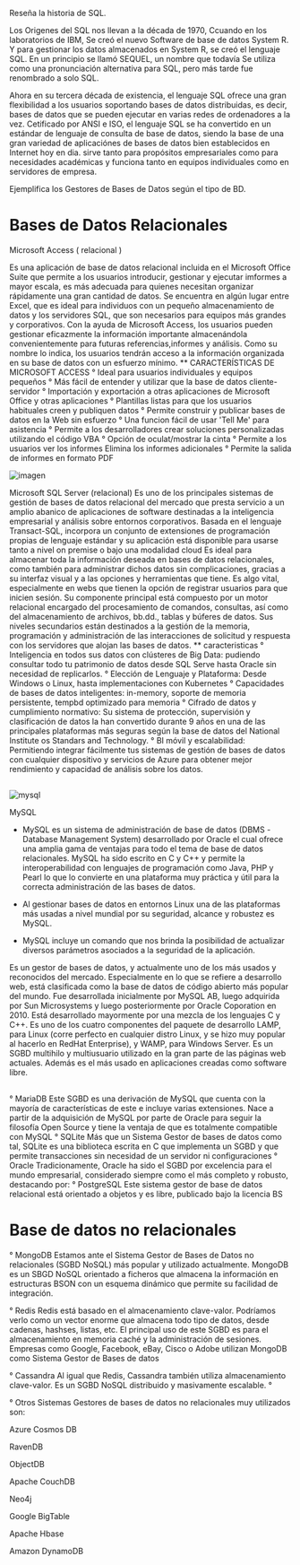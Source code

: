 Reseña la historia de SQL.
   
   Los Origenes del SQL nos llevan a la década de 1970, Ccuando en los laboratorios de IBM, Se creó el nuevo Software de base de datos System R. Y para gestionar los     datos almacenados en System R, se creó el lenguaje SQL. En un principio se llamó SEQUEL, un nombre que todavía Se utiliza como una pronunciación alternativa para      SQL, pero más tarde fue renombrado  a solo SQL.
   
Ahora en su tercera década de existencia, el lenguaje SQL ofrece una gran flexibilidad a los  usuarios soportando bases de datos distribuidas, es decir, bases de datos que se pueden ejecutar en varias redes de ordenadores a la vez.
Cetificado por ANSI e ISO, el lenguaje SQL se ha convertido en un estándar de lenguaje de consulta de base de datos, siendo la base de una gran variedad de aplicaciónes de bases de datos bien establecidos en Internet hoy en dia.
sirve tanto para propósitos empresariales como para necesidades académicas y funciona tanto en equipos individuales como en servidores de empresa.

Ejemplifica los Gestores de Bases de Datos según el tipo de BD.


 # Bases de Datos Relacionales



Microsoft Access ( relacional )

Es una aplicación de base de datos relacional  incluida en el Microsoft Office Suite que permite a los usuarios introducir, gestionar y ejecutar imformes a mayor escala, es más adecuada para quienes necesitan organizar rápidamente una gran cantidad de datos. Se encuentra en algún lugar entre Excel, que es ideal para individuos con un pequeño almacenamiento de datos y los servidores SQL, que son necesarios para equipos más grandes y corporativos.
Con la ayuda de Microsoft Access, los usuarios pueden gestionar eficazmente la información importante almacenándola convenientemente para futuras referencias,informes y análisis. Como su nombre lo indica, los usuarios tendrán acceso a la información organizada en su base de datos con un esfuerzo mínimo.
  ** CARACTERÍSTICAS DE MICROSOFT ACCESS
  ° Ideal para usuarios individuales y equipos pequeños
  ° Más fácil de entender y utilizar que la base de datos cliente-servidor
  ° Importación y exportación a otras aplicaciones de Microsoft Office y otras aplicaciones
  ° Plantillas listas para que los usuarios habituales creen y publiquen datos 
  ° Permite construir y publicar bases de datos en la Web sin esfuerzo 
  ° Una funcion fácil de usar 'Tell Me' para asistencia
  ° Permite a los desarrolladores crear soluciones personalizadas utilizando el código VBA
  ° Opción de oculat/mostrar la cinta
  ° Permite a los usuarios ver los informes Elimina los informes adicionales
  ° Permite la salida de informes en formato PDF
  
  ![imagen](https://user-images.githubusercontent.com/101213081/176790524-11d47d90-ab96-427c-b59e-22863960f285.png)
  
 Microsoft SQL Server (relacional)
Es uno de los principales sistemas de gestión de bases de datos relacional del mercado que
presta servicio a un amplio abanico de aplicaciones de software destinadas a la inteligencia
empresarial y análisis sobre entornos corporativos. Basada en el lenguaje Transact-SQL,
incorpora un conjunto de extensiones de programación propias de lenguaje estándar y su
aplicación está disponible para usarse tanto a nivel on premise o bajo una modalidad cloud
Es ideal para almacenar toda la información deseada en bases de datos relacionales, como
también para administrar dichos datos sin complicaciones, gracias a su interfaz visual y a las
opciones y herramientas que tiene. Es algo vital, especialmente en webs que tienen la opción
de registrar usuarios para que inicien sesión.
Su componente principal está compuesto por un motor relacional encargado del
procesamiento de comandos, consultas, así como del almacenamiento de archivos, bb.dd.,
tablas y búferes de datos. Sus niveles secundarios están destinados a la gestión de la
memoria, programación y administración de las interacciones de solicitud y respuesta con los
servidores que alojan las bases de datos.
** caracteristicas
° Inteligencia en todos sus datos con clústeres de Big Data: pudiendo consultar todo tu patrimonio
de datos desde SQL Serve hasta Oracle sin necesidad de replicarlos.
°  Elección de Lenguaje y Plataforma: Desde Windows o Linux, hasta implementaciones con
Kubernetes
° Capacidades de bases de datos inteligentes: in-memory, soporte de memoria persistente, tempbd
optimizado para memoria
° Cifrado de datos y cumplimiento normativo: Su sistema de protección, supervisión y clasificación
de datos la han convertido durante 9 años en una de las principales plataformas más seguras según
la base de datos del National Institute os Standars and Technology.
° BI móvil y escalabilidad: Permitiendo integrar fácilmente tus sistemas de gestión de bases de
datos con cualquier dispositivo y servicios de Azure para obtener mejor rendimiento y capacidad
de análisis sobre los datos.
##

![mysql](https://user-images.githubusercontent.com/101213081/176966009-d6557fd9-00f8-452c-a2f5-316e235c5307.png)

  MySQL
 * MySQL es un sistema de administración de base de datos (DBMS -Database Management System) desarrollado por Oracle el cual ofrece una amplia gama de ventajas para todo el tema de base de datos relacionales. MySQL ha sido escrito en C y C++ y permite la interoperabilidad con lenguajes de programación como Java, PHP y Pearl lo que lo convierte en una plataforma muy práctica y útil para la correcta administración de las bases de datos. 

 * Al gestionar bases de datos en entornos Linux una de las plataformas más usadas a nivel mundial por su seguridad, alcance y robustez es    MySQL.
 * MySQL incluye un comando que nos brinda la posibilidad de actualizar diversos parámetros asociados a la seguridad de la aplicación.

Es un gestor de bases de datos, y actualmente uno de los más usados y reconocidos del mercado.
Especialmente en lo que se refiere a desarrollo web, está clasificada como la base de datos de código
abierto más popular del mundo.
Fue desarrollada inicialmente por MySQL AB, luego adquirida por Sun Microsystems y luego
posteriormente por Oracle Coporation en 2010.
Está desarrollado mayormente por una mezcla de los lenguajes C y C++. Es uno de los cuatro
componentes del paquete de desarrollo LAMP, para Linux (corre perfecto en cualquier distro Linux, y se
hizo muy popular al hacerlo en RedHat Enterprise), y WAMP, para Windows Server.
Es un SGBD multihilo y multiusuario utilizado en la gran parte de las páginas web actuales. Además es el más usado en aplicaciones creadas como software libre.
 ##





 ° MariaDB Este SGBD es una derivación de MySQL que cuenta con la mayoría de características de este e incluye varias extensiones.
Nace a partir de la adquisición de MySQL por parte de Oracle para seguir la filosofía Open Source y tiene la ventaja de que es totalmente compatible con MySQL
 ° SQLite Más que un Sistema Gestor de bases de datos como tal, SQLite es una biblioteca escrita en C que implementa un SGBD y que permite transacciones sin necesidad de un servidor ni configuraciones
 ° Oracle Tradicionamente, Oracle ha sido el SGBD por excelencia para el mundo empresarial, considerado siempre como el más completo y robusto, destacando por:
 ° PostgreSQL Este sistema gestor de base de datos relacional está orientado a objetos y es libre, publicado bajo la licencia BS
 
 
 
 # Base de datos no relacionales
 
 ° MongoDB Estamos ante el Sistema Gestor de Bases de Datos no relacionales (SGBD NoSQL) más popular y utilizado actualmente.
   MongoDB es un SBGD NoSQL orientado a ficheros que almacena la información en estructuras BSON con un esquema dinámico que permite su facilidad de integración.
   
 ° Redis Redis está basado en el almacenamiento clave-valor. Podríamos verlo como un vector enorme que almacena todo tipo de datos, desde cadenas, hashses, listas, etc.
El principal uso de este SGBD es para el almacenamiento en memoria caché y la administración de sesiones.
Empresas como Google, Facebook, eBay, Cisco o Adobe utilizan MongoDB como Sistema Gestor de Bases de datos

° Cassandra Al igual que Redis, Cassandra también utiliza almacenamiento clave-valor. Es un SGBD NoSQL distribuido y masivamente escalable.
° 


 ° Otros Sistemas Gestores de bases de datos no relacionales muy utilizados son:

 Azure Cosmos DB
 
 RavenDB
 
 ObjectDB
 
 Apache CouchDB
 
 Neo4j
 
 Google BigTable
 
 Apache Hbase
 
 Amazon DynamoDB


































